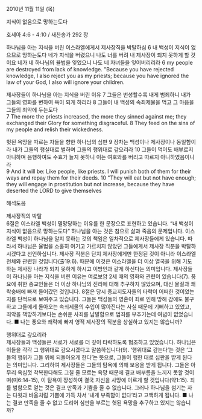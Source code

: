 2010년 11월 11일 (목)

지식이 없음으로 망하는도다



호세아 4:6 - 4:10 / 새찬송가 292 장


하나님을 아는 지식을 버린 이스라엘에게서 제사장직을 박탈하심 
6 내 백성이 지식이 없으므로 망하는도다 네가 지식을 버렸으니 나도 너를 버려 내 제사장이 되지 못하게 할 것이요 네가 네 하나님의 율법을 잊었으니 나도 네 자녀들을 잊어버리리라 
6 my people are destroyed from lack of knowledge. "Because you have rejected knowledge, I also reject you as my priests; because you have ignored the law of your God, I also will ignore your children. 

제사장들이 하나님을 아는 지식을 버린 이유
7 그들은 번성할수록 내게 범죄하니 내가 그들의 영화를 변하여 욕이 되게 하리라 8 그들이 내 백성의 속죄제물을 먹고 그 마음을 그들의 죄악에 두는도다  
7 The more the priests increased, the more they sinned against me; they exchanged their Glory for something disgraceful. 8 They feed on the sins of my people and relish their wickedness. 

헛된 욕망을 따르는 자들을 향한 하나님의 심판 
9 장차는 백성이나 제사장이나 동일함이라 내가 그들의 행실대로 벌하며 그들의 행위대로 갚으리라 10 그들이 먹어도 배부르지 아니하며 음행하여도 수효가 늘지 못하니 이는 여호와를 버리고 따르지 아니하였음이니라  
9 And it will be: Like people, like priests. I will punish both of them for their ways and repay them for their deeds. 10 "They will eat but not have enough; they will engage in prostitution but not increase, because they have deserted the LORD to give themselves

해석도움





제사장직의 박탈  
6절은 이스라엘 백성이 멸망당하는 이유를 한 문장으로 표현하고 있습니다. “내 백성이 지식이 없음으로 망하는도다” 하나님을 아는 것은 참으로 삶과 죽음의 문제입니다. 이스라엘 백성이 하나님을 알지 못하는 것의 책임은 일차적으로 제사장들에게 있습니다. 따라서 하나님은 율법을 소홀히 여기고 가르치지 않았던 그들에게서 제사장 직분을 박탈하시겠다고 선언하십니다. 제사장 직분은 단지 제사장에게만 한정된 것이 아니라 이스라엘 전체와 관련된 것입니다(출19:6). 때문에 이것은 이스라엘을 더 이상 열국을 위해 기도하는 제사장 나라가 되지 못하게 하시고 이방인과 같게 하신다는 의미입니다. 제사장들이 하나님을 아는 지식을 버린 이유는 여로보암 2세 때의 영화와 관련이 있습니다(7). 풍요에 취한 종교인들은 더 이상 하나님의 진리에 대해 추구하지 않았으며, 대신 물질과 쾌락숭배에 빠져 들어갔던 것입니다. 8절은 당시 종교지도자들의 타락이 어떠한 것이었는지를 단적으로 보여주고 있습니다. 그들은 백성들의 영혼이 죄로 인해 망해 감에도 불구하고 그들에게 돌아오는 속죄제물의 수입이 많아진다는 사실 때문에 기뻐하고 있었고, 죄악을 책망하기보다는 손쉬운 사죄를 남발함으로 범죄를 부추기는데 여념이 없었습니다. 
■ 나는 풍요와 쾌락에 빠져 영적 제사장의 직분을 상실하고 있지는 않습니까?  

행위대로 갚으리라  
제사장들과 백성들은 서로가 서로를 더 깊이 타락하도록 협조하고 있었습니다. 하나님은 이들을 각각 그 행위대로 갚으시겠다고 말씀하십니다(9). ‘행위대로 갚는다’는 것은 ‘그들의 행위가 그들 위에 되돌아오게 한다’는 뜻으로, 그들이 행한 대로 심판을 받게 된다는 의미입니다. 그리하여 제사장들은 그들의 탐욕에 의해 보응을 받게 됩니다. 그들은 아무리 욕심껏 착복한다해도 그칠 줄 모르는 욕망 때문에 결코 배부름을 느끼지 못할 것이며(미6:14-15), 이 탐욕이 장성하여 결국 자신을 사망에 이르게 할 것입니다(약1:15). 죄를 범함으로 얻는 것은 결코 만족과 기쁨을 줄 수 없습니다. 그러나 하나님을 섬기는 자는 다윗과 바울처럼 기쁨에 가득 차서 ‘내게 부족함이 없다’라고 고백하게 됩니다. 
■ 나는 결코 만족을 줄 수 없고 도리어 심판을 부르는 헛된 욕망을 추구하고 있지는 않습니까?